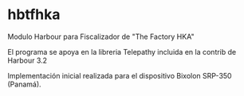 # hbtfhka
Modulo Harbour para Fiscalizador de "The Factory HKA"

El programa se apoya en la libreria Telepathy incluida en la contrib de Harbour 3.2

Implementación inicial realizada para el dispositivo Bixolon SRP-350 (Panamá).

